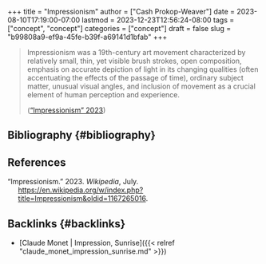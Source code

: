 +++
title = "Impressionism"
author = ["Cash Prokop-Weaver"]
date = 2023-08-10T17:19:00-07:00
lastmod = 2023-12-23T12:56:24-08:00
tags = ["concept", "concept"]
categories = ["concept"]
draft = false
slug = "b99808a9-ef9a-45fe-b39f-a69141d1bfab"
+++

> Impressionism was a 19th-century art movement characterized by relatively small, thin, yet visible brush strokes, open composition, emphasis on accurate depiction of light in its changing qualities (often accentuating the effects of the passage of time), ordinary subject matter, unusual visual angles, and inclusion of movement as a crucial element of human perception and experience.
>
> (<a href="#citeproc_bib_item_1">“Impressionism” 2023</a>)


## Bibliography {#bibliography}

## References

<style>.csl-entry{text-indent: -1.5em; margin-left: 1.5em;}</style><div class="csl-bib-body">
  <div class="csl-entry"><a id="citeproc_bib_item_1"></a>“Impressionism.” 2023. <i>Wikipedia</i>, July. <a href="https://en.wikipedia.org/w/index.php?title=Impressionism&oldid=1167265016">https://en.wikipedia.org/w/index.php?title=Impressionism&#38;oldid=1167265016</a>.</div>
</div>



## Backlinks {#backlinks}

-   [Claude Monet | Impression, Sunrise]({{< relref "claude_monet_impression_sunrise.md" >}})
